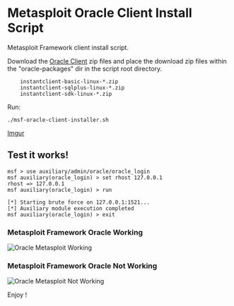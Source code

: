 # Metasploit Oracle Client Install Script

Metasploit Framework client install script.

Download the [Oracle Client](http://www.oracle.com/technetwork/database/features/instant-client/index-097480.html) zip files and place the download zip files within the "oracle-packages" dir in the script root directory. 

        instantclient-basic-linux-*.zip
        instantclient-sqlplus-linux-*.zip
        instantclient-sdk-linux-*.zip

Run: 

```
./msf-oracle-client-installer.sh 
```

[Imgur](https://i.imgur.com/BXw5VYC.gifv)


## Test it works! 

``` 
msf > use auxiliary/admin/oracle/oracle_login 
msf auxiliary(oracle_login) > set rhost 127.0.0.1
rhost => 127.0.0.1
msf auxiliary(oracle_login) > run

[*] Starting brute force on 127.0.0.1:1521...
[*] Auxiliary module execution completed
msf auxiliary(oracle_login) > exit
``` 

### Metasploit Framework Oracle Working 

![Oracle Metasploit Working](https://i.imgur.com/z2FaqAi.png)

### Metasploit Framework Oracle Not Working 

![Oracle Metasploit Not Working](https://i.imgur.com/AfKWry1.png)

Enjoy ! 
